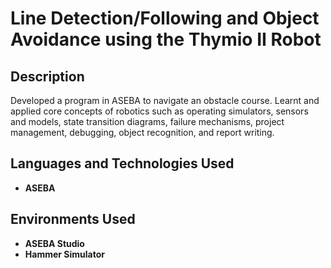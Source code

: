 <h1>Line Detection/Following and Object Avoidance using the Thymio II Robot</h1>

<h2>Description</h2>
Developed a program in ASEBA to navigate an obstacle course. Learnt and applied core concepts of robotics such as operating simulators, sensors and models, state transition diagrams, failure mechanisms, project management, debugging, object recognition, and report writing. 
<br />


<h2>Languages and Technologies Used</h2>

- <b>ASEBA</b> 

<h2>Environments Used </h2>

- <b>ASEBA Studio</b>
- <b>Hammer Simulator</b> 
